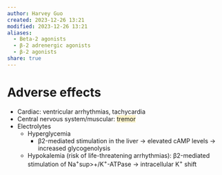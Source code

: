 ```yaml
---
author: Harvey Guo
created: 2023-12-26 13:21
modified: 2023-12-26 13:21
aliases:
  - Beta-2 agonists
  - β-2 adrenergic agonists
  - β-2 agonists
share: true
---
```

# Adverse effects
- Cardiac: ventricular arrhythmias, tachycardia
- Central nervous system/muscular: <span style="background:rgba(240, 200, 0, 0.2)">tremor</span>
- Electrolytes
	- Hyperglycemia 
		- β2-mediated stimulation in the liver → elevated cAMP levels → increased glycogenolysis
	- Hypokalemia (risk of life-threatening arrhythmias): β2-mediated stimulation of Na<sup>+</sup>sup>+</sup>/K<sup>+</sup>-ATPase → intracellular K<sup>+</sup> shift 

